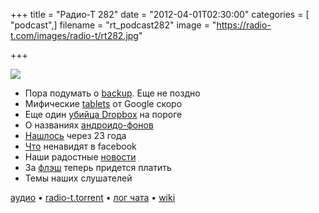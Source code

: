 +++
title = "Радио-Т 282"
date = "2012-04-01T02:30:00"
categories = [ "podcast",]
filename = "rt_podcast282"
image = "https://radio-t.com/images/radio-t/rt282.jpg"

+++

![](https://radio-t.com/images/radio-t/rt282.jpg)

- Пора подумать о [backup](http://gigaom.com/cloud/seriously-now-people-back-your-stuff-up/). Еще не поздно
- Мифические [tablets](http://online.wsj.com/article/SB10001424052702303404704577312043639469540.html) от Google скоро
- Еще один [убийца Dropbox](http://arstechnica.com/gadgets/news/2012/03/google-drive-leaked-screenshots-show-up-to-5gb-free-storage.ars) на пороге
- О названиях [андроидо-фонов](http://techcrunch.com/2012/03/26/condom-or-android-handset-name/)
- [Нашлось](http://www.geek.com/articles/games/prince-of-persia-creator-finds-lost-source-code-23-years-later-20120329/) через 23 года
- [Что](http://thenextweb.com/facebook/2012/03/29/instagram-photos-are-the-most-annoying-facebook-photo-trend-and-could-get-you-unfriend) ненавидят в facebook
- Наши радостные [новости](http://habrahabr.ru/post/141016/)
- За [флэш](http://news.cnet.com/8301-30685_3-57405606-264/adobe-to-charge-flash-coders-to-use-premium-features/) теперь придется платить
- Темы наших слушателей

[аудио](https://cdn.radio-t.com/rt_podcast282.mp3) • [radio-t.torrent](https://cdn.radio-t.com/torrents/rt_podcast282.mp3.torrent) • [лог чата](http://chat.radio-t.com/logs/radio-t-282.html) • [wiki](http://wiki.radio-t.com/%D0%92%D1%8B%D0%BF%D1%83%D1%81%D0%BA_282)<audio src="https://cdn.radio-t.com/rt_podcast282.mp3" preload="none"></audio>